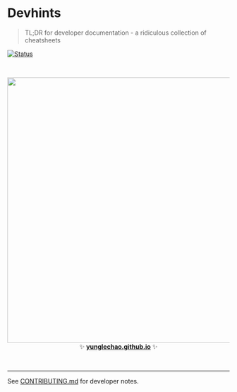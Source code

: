 # Devhints

> TL;DR for developer documentation - a ridiculous collection of cheatsheets

[![Status](https://travis-ci.org/rstacruz/cheatsheets.svg?branch=master)](https://travis-ci.org/rstacruz/cheatsheets "See test builds")

<br>

<p align='center'>
<a href='https://yunglechao.github.io/'><img src='_docs/images/screenshot.png' width=600></a>
<br>
✨ <b><a href='https://yunglechao.github.io/'>yunglechao.github.io</a></b> ✨
</p>

<br>

---

See [CONTRIBUTING.md](CONTRIBUTING.md) for developer notes.
